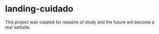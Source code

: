 # landing-cuidado
This project was created for reasons of study and the future will become a real website.
